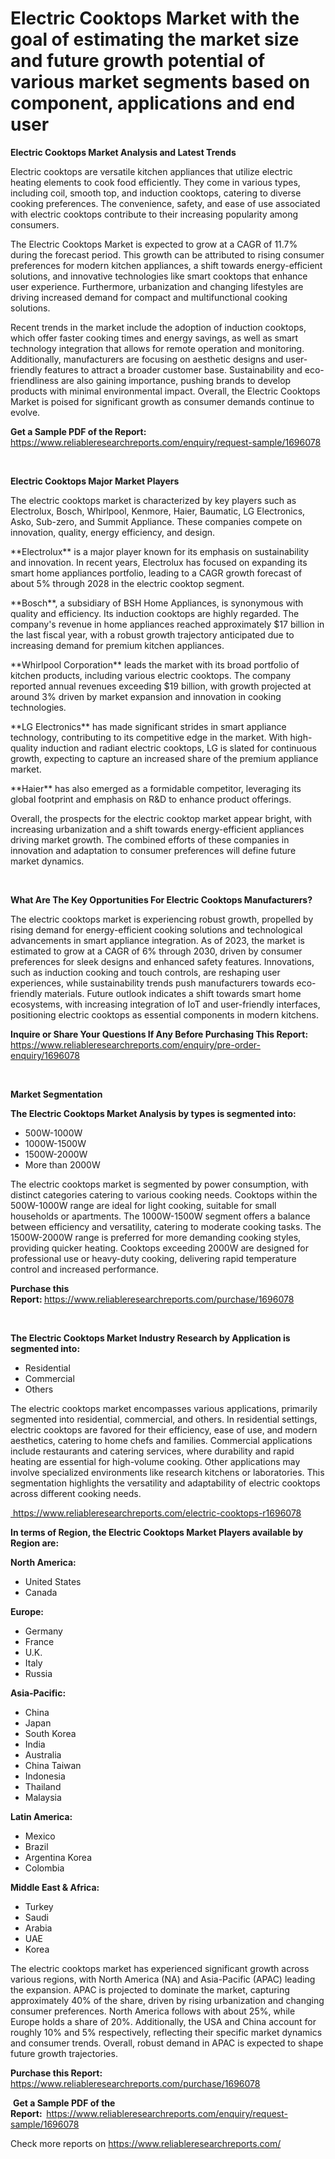 <p><h1>Electric Cooktops Market with the goal of estimating the market size and future growth potential of various market segments based on component, applications and end user</h1></p><p><strong>Electric Cooktops Market Analysis and Latest Trends</strong></p>
<p><p>Electric cooktops are versatile kitchen appliances that utilize electric heating elements to cook food efficiently. They come in various types, including coil, smooth top, and induction cooktops, catering to diverse cooking preferences. The convenience, safety, and ease of use associated with electric cooktops contribute to their increasing popularity among consumers.</p><p>The Electric Cooktops Market is expected to grow at a CAGR of 11.7% during the forecast period. This growth can be attributed to rising consumer preferences for modern kitchen appliances, a shift towards energy-efficient solutions, and innovative technologies like smart cooktops that enhance user experience. Furthermore, urbanization and changing lifestyles are driving increased demand for compact and multifunctional cooking solutions.</p><p>Recent trends in the market include the adoption of induction cooktops, which offer faster cooking times and energy savings, as well as smart technology integration that allows for remote operation and monitoring. Additionally, manufacturers are focusing on aesthetic designs and user-friendly features to attract a broader customer base. Sustainability and eco-friendliness are also gaining importance, pushing brands to develop products with minimal environmental impact. Overall, the Electric Cooktops Market is poised for significant growth as consumer demands continue to evolve.</p></p>
<p><strong>Get a Sample PDF of the Report:&nbsp;</strong> <a href="https://www.reliableresearchreports.com/enquiry/request-sample/1696078?utm_campaign=2480&utm_medium=2&utm_source=Github&utm_content=ia&utm_term=17022025&utm_id=electric-cooktops">https://www.reliableresearchreports.com/enquiry/request-sample/1696078</a></p>
<p>&nbsp;</p>
<p><strong>Electric Cooktops Major Market Players</strong></p>
<p><p>The electric cooktops market is characterized by key players such as Electrolux, Bosch, Whirlpool, Kenmore, Haier, Baumatic, LG Electronics, Asko, Sub-zero, and Summit Appliance. These companies compete on innovation, quality, energy efficiency, and design.</p><p>**Electrolux** is a major player known for its emphasis on sustainability and innovation. In recent years, Electrolux has focused on expanding its smart home appliances portfolio, leading to a CAGR growth forecast of about 5% through 2028 in the electric cooktop segment. </p><p>**Bosch**, a subsidiary of BSH Home Appliances, is synonymous with quality and efficiency. Its induction cooktops are highly regarded. The company's revenue in home appliances reached approximately $17 billion in the last fiscal year, with a robust growth trajectory anticipated due to increasing demand for premium kitchen appliances.</p><p>**Whirlpool Corporation** leads the market with its broad portfolio of kitchen products, including various electric cooktops. The company reported annual revenues exceeding $19 billion, with growth projected at around 3% driven by market expansion and innovation in cooking technologies.</p><p>**LG Electronics** has made significant strides in smart appliance technology, contributing to its competitive edge in the market. With high-quality induction and radiant electric cooktops, LG is slated for continuous growth, expecting to capture an increased share of the premium appliance market.</p><p>**Haier** has also emerged as a formidable competitor, leveraging its global footprint and emphasis on R&D to enhance product offerings. </p><p>Overall, the prospects for the electric cooktop market appear bright, with increasing urbanization and a shift towards energy-efficient appliances driving market growth. The combined efforts of these companies in innovation and adaptation to consumer preferences will define future market dynamics.</p></p>
<p>&nbsp;</p>
<p><strong>What Are The Key Opportunities For Electric Cooktops Manufacturers?</strong></p>
<p><p>The electric cooktops market is experiencing robust growth, propelled by rising demand for energy-efficient cooking solutions and technological advancements in smart appliance integration. As of 2023, the market is estimated to grow at a CAGR of 6% through 2030, driven by consumer preferences for sleek designs and enhanced safety features. Innovations, such as induction cooking and touch controls, are reshaping user experiences, while sustainability trends push manufacturers towards eco-friendly materials. Future outlook indicates a shift towards smart home ecosystems, with increasing integration of IoT and user-friendly interfaces, positioning electric cooktops as essential components in modern kitchens.</p></p>
<p><strong>Inquire or Share Your Questions If Any Before Purchasing This Report:</strong> <a href="https://www.reliableresearchreports.com/enquiry/pre-order-enquiry/1696078?utm_campaign=2480&utm_medium=2&utm_source=Github&utm_content=ia&utm_term=17022025&utm_id=electric-cooktops">https://www.reliableresearchreports.com/enquiry/pre-order-enquiry/1696078</a></p>
<p>&nbsp;</p>
<p><strong>Market Segmentation</strong></p>
<p><strong>The Electric Cooktops Market Analysis by types is segmented into:</strong></p>
<p><ul><li>500W-1000W</li><li>1000W-1500W</li><li>1500W-2000W</li><li>More than 2000W</li></ul></p>
<p><p>The electric cooktops market is segmented by power consumption, with distinct categories catering to various cooking needs. Cooktops within the 500W-1000W range are ideal for light cooking, suitable for small households or apartments. The 1000W-1500W segment offers a balance between efficiency and versatility, catering to moderate cooking tasks. The 1500W-2000W range is preferred for more demanding cooking styles, providing quicker heating. Cooktops exceeding 2000W are designed for professional use or heavy-duty cooking, delivering rapid temperature control and increased performance.</p></p>
<p><strong>Purchase this Report:&nbsp;</strong><a href="https://www.reliableresearchreports.com/purchase/1696078?utm_campaign=2480&utm_medium=2&utm_source=Github&utm_content=ia&utm_term=17022025&utm_id=electric-cooktops">https://www.reliableresearchreports.com/purchase/1696078</a></p>
<p>&nbsp;</p>
<p><strong>The Electric Cooktops Market Industry Research by Application is segmented into:</strong></p>
<p><ul><li>Residential</li><li>Commercial</li><li>Others</li></ul></p>
<p><p>The electric cooktops market encompasses various applications, primarily segmented into residential, commercial, and others. In residential settings, electric cooktops are favored for their efficiency, ease of use, and modern aesthetics, catering to home chefs and families. Commercial applications include restaurants and catering services, where durability and rapid heating are essential for high-volume cooking. Other applications may involve specialized environments like research kitchens or laboratories. This segmentation highlights the versatility and adaptability of electric cooktops across different cooking needs.</p></p>
<p><a href="https://www.reliableresearchreports.com/electric-cooktops-r1696078?utm_campaign=2480&utm_medium=2&utm_source=Github&utm_content=ia&utm_term=17022025&utm_id=electric-cooktops">&nbsp;https://www.reliableresearchreports.com/electric-cooktops-r1696078</a></p>
<p><strong>In terms of Region, the Electric Cooktops Market Players available by Region are:</strong></p>
<p>
    <p> <strong> North America: </strong>
        <ul>
            <li>United States</li>
            <li>Canada</li>
        </ul>
        </p> 
    <p> <strong> Europe: </strong>
        <ul>
            <li>Germany</li>
            <li>France</li>
            <li>U.K.</li>
            <li>Italy</li>
            <li>Russia</li>
        </ul>
        </p> 
    <p> <strong> Asia-Pacific: </strong>
        <ul>
            <li>China</li>
            <li>Japan</li>
            <li>South Korea</li>
            <li>India</li>
            <li>Australia</li>
            <li>China Taiwan</li>
            <li>Indonesia</li>
            <li>Thailand</li>
            <li>Malaysia</li>
        </ul>
        </p> 
    <p> <strong> Latin America: </strong>
        <ul>
            <li>Mexico</li>
            <li>Brazil</li>
            <li>Argentina Korea</li>
            <li>Colombia</li>
        </ul>
        </p> 
    <p> <strong> Middle East & Africa: </strong>
        <ul>
            <li>Turkey</li>
            <li>Saudi</li>
            <li>Arabia</li>
            <li>UAE</li>
            <li>Korea</li>
        </ul>
    </p>
    </p>
<p><p>The electric cooktops market has experienced significant growth across various regions, with North America (NA) and Asia-Pacific (APAC) leading the expansion. APAC is projected to dominate the market, capturing approximately 40% of the share, driven by rising urbanization and changing consumer preferences. North America follows with about 25%, while Europe holds a share of 20%. Additionally, the USA and China account for roughly 10% and 5% respectively, reflecting their specific market dynamics and consumer trends. Overall, robust demand in APAC is expected to shape future growth trajectories.</p></p>
<p><strong>Purchase this Report: </strong><a href="https://www.reliableresearchreports.com/purchase/1696078?utm_campaign=2480&utm_medium=2&utm_source=Github&utm_content=ia&utm_term=17022025&utm_id=electric-cooktops">https://www.reliableresearchreports.com/purchase/1696078</a></p>
<p>&nbsp;<strong>Get a Sample PDF of the Report:&nbsp;&nbsp;</strong><a href="https://www.reliableresearchreports.com/enquiry/request-sample/1696078?utm_campaign=2480&utm_medium=2&utm_source=Github&utm_content=ia&utm_term=17022025&utm_id=electric-cooktops">https://www.reliableresearchreports.com/enquiry/request-sample/1696078</a></p>
<p><strong></strong></p>
<p>Check more reports on <a href="https://www.reliableresearchreports.com/?utm_campaign=2480&utm_medium=2&utm_source=Github&utm_content=ia&utm_term=17022025&utm_id=electric-cooktops">https://www.reliableresearchreports.com/</a></p>